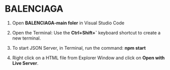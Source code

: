 # BALENCIAGA

1. Open **BALENCIAGA-main foler** in Visual Studio Code

2. Open the Terminal: 
	Use the **Ctrl+Shift+`** keyboard shortcut to create a new terminal.

3. To start JSON Server, in Terminal, run the command: **npm start**

4. Right click on a HTML file from Explorer Window and click on **Open with Live Server**.
